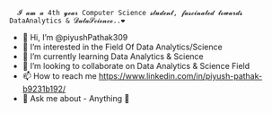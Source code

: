       𝓘 𝓪𝓶 𝓪 4th 𝔂𝓮𝓪𝓻 Computer Science 𝓼𝓽𝓾𝓭𝓮𝓷𝓽, 𝓯𝓪𝓼𝓬𝓲𝓷𝓪𝓽𝓮𝓭 𝓽𝓸𝔀𝓪𝓻𝓭𝓼 DataAnalytics & 𝓓𝓪𝓽𝓪𝓢𝓬𝓲𝓮𝓷𝓬𝓮..❤️
- 👋 Hi, I’m @piyushPathak309
- 👀 I’m interested in the Field Of Data Analytics/Science
- 🌱 I’m currently learning Data Analytics & Science
- 💞️ I’m looking to collaborate on Data Analytics & Science Field
- 📫 How to reach me https://www.linkedin.com/in/piyush-pathak-b9231b192/
-  💬 Ask me about - Anything 🤫

<!---
piyushPathak309/piyushPathak309 is a ✨ special ✨ repository because its `README.md` (this file) appears on your GitHub profile.
You can click the Preview link to take a look at your changes.
--->
